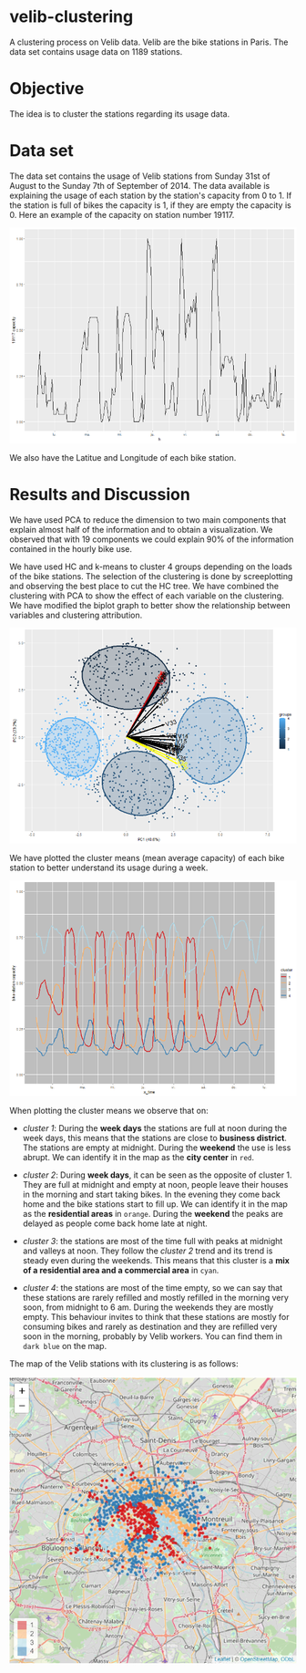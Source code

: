# velib-clustering
A clustering process on Velib data. Velib are the bike stations in Paris. The data set contains usage data on 1189 stations.

# Objective
The idea is to cluster the stations regarding its usage data. 

# Data set
The data set contains the usage of Velib stations from Sunday 31st of August to the Sunday 7th of September of 2014.
The data available is explaining the usage of each station by the station's capacity from 0 to 1. If the station is full of bikes the capacity is 1, if they are empty the capacity is 0.
Here an example of the capacity on station number 19117.

![station-cap](/assets/station-19117.png)

We also have the Latitue and Longitude of each bike station.

# Results and Discussion
We have used PCA to reduce the dimension to two main components that explain almost half of the information and to obtain a visualization. We observed that with 19 components we could explain 90% of the information contained in the hourly bike use.

We have used HC and k-means to cluster 4 groups depending on the loads of the bike stations. The selection of the clustering is done by screeplotting and observing the best place to cut the HC tree.
We have combined the clustering with PCA to show the effect of each variable on the clustering. We have modified the biplot graph to better show the relationship between variables and clustering attribution.

![pca-circle](/assets/pca-circle.png)

We have plotted the cluster means (mean average capacity) of each bike station to better understand its usage during a week.

![4-cluster-means](/assets/4-cluster-means.png)

When plotting the cluster means we observe that on:

- *cluster 1*: During the **week days** the stations are full at noon during the week days, this means that the stations are close to **business district**. The stations are empty at midnight. During the **weekend** the use is less abrupt. We can identify it in the map as the **city center** in `red`.

- *cluster 2*: During **week days**, it can be seen as the opposite of cluster 1. They are full at midnight and empty at noon, people leave their houses in the morning and start taking bikes. In the evening they come back home and the bike stations start to fill up. We can identify it in the map as the **residential areas** in `orange`.
During the **weekend** the peaks are delayed as people come back home late at night.

- *cluster 3*: the stations are most of the time full with peaks at midnight and valleys at noon. They follow the *cluster 2* trend and its trend is steady even during the weekends. This means that this cluster is a **mix of a residential area and a commercial area** in `cyan`.

- *cluster 4*: the stations are most of the time empty, so we can say that these stations are rarely refilled and mostly refilled in the morning very soon, from midnight to 6 am. During the weekends they are mostly empty. This behaviour invites to think that these stations are mostly for consuming bikes and rarely as destination and they are refilled very soon in the morning, probably by Velib workers. You can find them in `dark blue` on the map.

The map of the Velib stations with its clustering is as follows:

![4-clusters-map](/assets/4-cluster-map.PNG)
